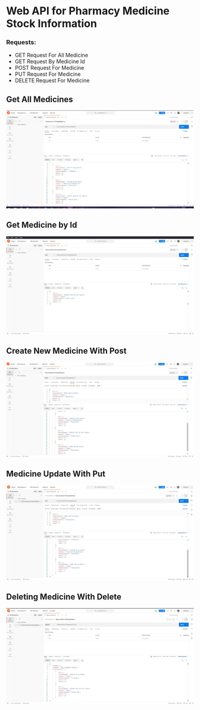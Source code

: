 # Web API for Pharmacy Medicine Stock Information

### Requests:
- GET Request For All Medicine
- GET Request By Medicine Id
- POST Request For Medicine 
- PUT Request For Medicine 
- DELETE Request For Medicine

## Get All Medicines
![Get](https://github.com/AKBANK-Patika-FullStack-Bootcamp/SedaKarkacier_Homeworks/blob/main/Homework2/Screenshots/get.jpg)

## Get Medicine by Id
![GetId](https://github.com/AKBANK-Patika-FullStack-Bootcamp/SedaKarkacier_Homeworks/blob/main/Homework2/Screenshots/getId.jpg)

## Create New Medicine With Post
![Post](https://github.com/AKBANK-Patika-FullStack-Bootcamp/SedaKarkacier_Homeworks/blob/main/Homework2/Screenshots/post.jpg)

## Medicine Update With Put
![Put](https://github.com/AKBANK-Patika-FullStack-Bootcamp/SedaKarkacier_Homeworks/blob/main/Homework2/Screenshots/put.jpg)

## Deleting Medicine With Delete
![Delete](https://github.com/AKBANK-Patika-FullStack-Bootcamp/SedaKarkacier_Homeworks/blob/main/Homework2/Screenshots/delete.jpg)
